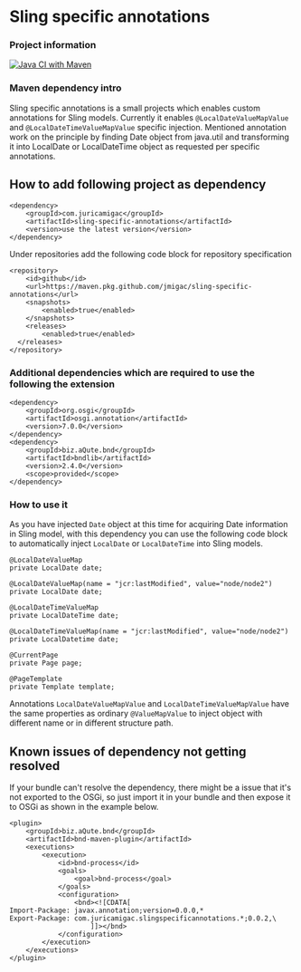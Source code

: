 # Sling specific annotations
### Project information
[![Java CI with Maven](https://github.com/jmigac/sling-specific-annotations/actions/workflows/ci-maven-build-step-for-features.yml/badge.svg?branch=main)](https://github.com/jmigac/sling-specific-annotations/actions/workflows/ci-maven-build-step-for-features.yml)

### Maven dependency intro
Sling specific annotations is a small projects which enables custom annotations for Sling models.
Currently it enables `@LocalDateValueMapValue` and `@LocalDateTimeValueMapValue` specific injection. Mentioned annotation work on the principle by finding Date object from java.util and transforming it into LocalDate or LocalDateTime object as requested per specific annotations.

## How to add following project as dependency

```
<dependency>
    <groupId>com.juricamigac</groupId>
    <artifactId>sling-specific-annotations</artifactId>
    <version>use the latest version</version>
</dependency>
```

Under repositories add the following code block for repository specification
```
<repository>
    <id>github</id>
    <url>https://maven.pkg.github.com/jmigac/sling-specific-annotations</url>
    <snapshots>
        <enabled>true</enabled>
    </snapshots>
    <releases>
        <enabled>true</enabled>
  </releases>
</repository>
```

### Additional dependencies which are required to use the following the extension
```
<dependency>
    <groupId>org.osgi</groupId>
    <artifactId>osgi.annotation</artifactId>
    <version>7.0.0</version>
</dependency>
<dependency>
    <groupId>biz.aQute.bnd</groupId>
    <artifactId>bndlib</artifactId>
    <version>2.4.0</version>
    <scope>provided</scope>
</dependency>
```
### How to use it
As you have injected `Date` object at this time for acquiring Date information in Sling model, with this dependency you can use the following code block to automatically inject `LocalDate` or `LocalDateTime` into Sling models.

```
@LocalDateValueMap
private LocalDate date;
```

```
@LocalDateValueMap(name = "jcr:lastModified", value="node/node2")
private LocalDate date;
```

```
@LocalDateTimeValueMap
private LocalDateTime date;
```

```
@LocalDateTimeValueMap(name = "jcr:lastModified", value="node/node2")
private LocalDatetime date;
```

```
@CurrentPage
private Page page;
```

```
@PageTemplate
private Template template;
```

Annotations `LocalDateValueMapValue` and `LocalDateTimeValueMapValue` have the same properties as ordinary `@ValueMapValue` to inject object with different name or in different structure path.

## Known issues of dependency not getting resolved

If your bundle can't resolve the dependency, there might be a issue that it's not exported to the OSGi, so just import it in your bundle and then expose it to OSGi as shown in the example below.

```
<plugin>
    <groupId>biz.aQute.bnd</groupId>
    <artifactId>bnd-maven-plugin</artifactId>
    <executions>
        <execution>
            <id>bnd-process</id>
            <goals>
                <goal>bnd-process</goal>
            </goals>
            <configuration>
                <bnd><![CDATA[
Import-Package: javax.annotation;version=0.0.0,*
Export-Package: com.juricamigac.slingspecificannotations.*;0.0.2,\
                    ]]></bnd>
            </configuration>
        </execution>
    </executions>
</plugin>
```
